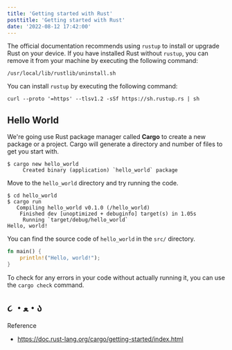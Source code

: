```yaml
---
title: 'Getting started with Rust'
posttitle: 'Getting started with Rust'
date: '2022-08-12 17:42:00'
---
```


The official documentation recommends using `rustup` to install or upgrade Rust on your device.
If you have installed Rust without `rustup`, you can remove it from your machine by executing the following command:

```text
/usr/local/lib/rustlib/uninstall.sh
```

You can install `rustup` by executing the following command:

```text
curl --proto '=https' --tlsv1.2 -sSf https://sh.rustup.rs | sh
```

## Hello World

We're going use Rust package manager called **Cargo** to create a new package or a project.
Cargo will generate a directory and number of files to get you start with.

```text
$ cargo new hello_world
     Created binary (application) `hello_world` package
```

Move to the `hello_world` directory and try running the code.

```text
$ cd hello_world
$ cargo run 
   Compiling hello_world v0.1.0 (/hello_world)
    Finished dev [unoptimized + debuginfo] target(s) in 1.05s
     Running `target/debug/hello_world`
Hello, world!
```

You can find the source code of `hello_world` in the `src/` directory.

```rust
fn main() {
    println!("Hello, world!");
}
```

To check for any errors in your code without actually running it, you can use the `cargo check` command.

## ૮ ・ﻌ・ა

Reference
- <https://doc.rust-lang.org/cargo/getting-started/index.html>

